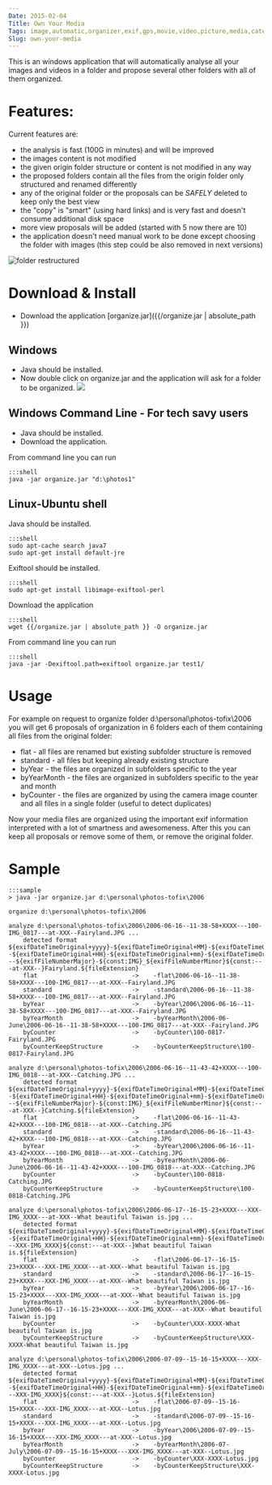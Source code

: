 ```yaml
---
Date: 2015-02-04
Title: Own Your Media
Tags: image,automatic,organizer,exif,gps,movie,video,picture,media,categories,dateTime,localDateTime,dateTimeZone,UTC
Slug: own-your-media
---
```

This is an windows application that will automatically analyse all your images and videos in a folder and propose several other folders with all of them organized.

# 	Features: #

Current features are:

- the analysis is fast (100G in minutes) and will be improved
- the images content is not modified
- the given origin folder structure or content is not modified in any way
- the proposed folders contain all the files from the origin folder only structured and renamed differently
- any of the original folder or the proposals can be *SAFELY* deleted to keep only the best view
- the "copy" is "smart" (using hard links) and is very fast and doesn't consume additional disk space
- more view proposals will be added (started with 5 now there are 10)
- the application doesn't need manual work to be done except choosing the folder with images (this step could be also removed in next versions)

![folder restructured](/2015-02-04--own-your-media--screenshot.png)

# Download & Install

- Download the application [organize.jar]({{/organize.jar | absolute_path }})

## Windows

- Java should be installed.
- Now double click on organize.jar and the application will ask for a folder to be organized.
![](/2015-02-08--own-your-media--screenshot2.png)

## Windows Command Line - For tech savy users

- Java should be installed.
- Download the application.

From command line you can run 

    :::shell
	java -jar organize.jar "d:\photos1"


## Linux-Ubuntu shell

Java should be installed.

    :::shell
    sudo apt-cache search java7
    sudo apt-get install default-jre

Exiftool should be installed.

    :::shell
	sudo apt-get install libimage-exiftool-perl
	
Download the application

    :::shell 
	wget {{/organize.jar | absolute_path }}	-O organize.jar
	
From command line you can run 

    :::shell
	java -jar -Dexiftool.path=exiftool organize.jar test1/

	
# Usage

For example on request to organize folder d:\personal\photos-tofix\2006 you will get 6 proposals of organization in 6 folders each of them containing all files from the original folder:

- flat - all files are renamed but existing subfolder structure is removed
- standard - all files but keeping already existing structure
- byYear - the files are organized in subfolders specific to the year
- byYearMonth - the files are organized in subfolders specific to the year and month
- byCounter - the files are organized by using the camera image counter and all files in a single folder (useful to detect duplicates)

Now your media files are organized using the important exif information interpreted with a lot of smartness and awesomeness.
After this you can keep all proposals or remove some of them, or remove the original folder.

# Sample

	:::sample
	> java -jar organize.jar d:\personal\photos-tofix\2006

	organize d:\personal\photos-tofix\2006

	analyze d:\personal\photos-tofix\2006\2006-06-16--11-38-58+XXXX---100-IMG_0817---at-XXX--Fairyland.JPG ...
		detected format	${exifDateTimeOriginal+yyyy}-${exifDateTimeOriginal+MM}-${exifDateTimeOriginal+dd}--${exifDateTimeOriginal+HH}-${exifDateTimeOriginal+mm}-${exifDateTimeOriginal+ss}${const:+XXXX}---${exifFileNumberMajor}-${const:IMG}_${exifFileNumberMinor}${const:---at-XXX--}Fairyland.${fileExtension}
		flat                          -> 	-flat\2006-06-16--11-38-58+XXXX---100-IMG_0817---at-XXX--Fairyland.JPG
		standard                      -> 	-standard\2006-06-16--11-38-58+XXXX---100-IMG_0817---at-XXX--Fairyland.JPG
		byYear                        -> 	-byYear\2006\2006-06-16--11-38-58+XXXX---100-IMG_0817---at-XXX--Fairyland.JPG
		byYearMonth                   -> 	-byYearMonth\2006-06-June\2006-06-16--11-38-58+XXXX---100-IMG_0817---at-XXX--Fairyland.JPG
		byCounter                     -> 	-byCounter\100-0817-Fairyland.JPG
		byCounterKeepStructure        -> 	-byCounterKeepStructure\100-0817-Fairyland.JPG

	analyze d:\personal\photos-tofix\2006\2006-06-16--11-43-42+XXXX---100-IMG_0818---at-XXX--Catching.JPG ...
		detected format	${exifDateTimeOriginal+yyyy}-${exifDateTimeOriginal+MM}-${exifDateTimeOriginal+dd}--${exifDateTimeOriginal+HH}-${exifDateTimeOriginal+mm}-${exifDateTimeOriginal+ss}${const:+XXXX}---${exifFileNumberMajor}-${const:IMG}_${exifFileNumberMinor}${const:---at-XXX--}Catching.${fileExtension}
		flat                          -> 	-flat\2006-06-16--11-43-42+XXXX---100-IMG_0818---at-XXX--Catching.JPG
		standard                      -> 	-standard\2006-06-16--11-43-42+XXXX---100-IMG_0818---at-XXX--Catching.JPG
		byYear                        -> 	-byYear\2006\2006-06-16--11-43-42+XXXX---100-IMG_0818---at-XXX--Catching.JPG
		byYearMonth                   -> 	-byYearMonth\2006-06-June\2006-06-16--11-43-42+XXXX---100-IMG_0818---at-XXX--Catching.JPG
		byCounter                     -> 	-byCounter\100-0818-Catching.JPG
		byCounterKeepStructure        -> 	-byCounterKeepStructure\100-0818-Catching.JPG

	analyze d:\personal\photos-tofix\2006\2006-06-17--16-15-23+XXXX---XXX-IMG_XXXX---at-XXX--What beautiful Taiwan is.jpg ...
		detected format	${exifDateTimeOriginal+yyyy}-${exifDateTimeOriginal+MM}-${exifDateTimeOriginal+dd}--${exifDateTimeOriginal+HH}-${exifDateTimeOriginal+mm}-${exifDateTimeOriginal+ss}${const:+XXXX}${const:---XXX-IMG_XXXX}${const:---at-XXX--}What beautiful Taiwan is.${fileExtension}
		flat                          -> 	-flat\2006-06-17--16-15-23+XXXX---XXX-IMG_XXXX---at-XXX--What beautiful Taiwan is.jpg
		standard                      -> 	-standard\2006-06-17--16-15-23+XXXX---XXX-IMG_XXXX---at-XXX--What beautiful Taiwan is.jpg
		byYear                        -> 	-byYear\2006\2006-06-17--16-15-23+XXXX---XXX-IMG_XXXX---at-XXX--What beautiful Taiwan is.jpg
		byYearMonth                   -> 	-byYearMonth\2006-06-June\2006-06-17--16-15-23+XXXX---XXX-IMG_XXXX---at-XXX--What beautiful Taiwan is.jpg
		byCounter                     -> 	-byCounter\XXX-XXXX-What beautiful Taiwan is.jpg
		byCounterKeepStructure        -> 	-byCounterKeepStructure\XXX-XXXX-What beautiful Taiwan is.jpg

	analyze d:\personal\photos-tofix\2006\2006-07-09--15-16-15+XXXX---XXX-IMG_XXXX---at-XXX--Lotus.jpg ...
		detected format	${exifDateTimeOriginal+yyyy}-${exifDateTimeOriginal+MM}-${exifDateTimeOriginal+dd}--${exifDateTimeOriginal+HH}-${exifDateTimeOriginal+mm}-${exifDateTimeOriginal+ss}${const:+XXXX}${const:---XXX-IMG_XXXX}${const:---at-XXX--}Lotus.${fileExtension}
		flat                          -> 	-flat\2006-07-09--15-16-15+XXXX---XXX-IMG_XXXX---at-XXX--Lotus.jpg
		standard                      -> 	-standard\2006-07-09--15-16-15+XXXX---XXX-IMG_XXXX---at-XXX--Lotus.jpg
		byYear                        -> 	-byYear\2006\2006-07-09--15-16-15+XXXX---XXX-IMG_XXXX---at-XXX--Lotus.jpg
		byYearMonth                   -> 	-byYearMonth\2006-07-July\2006-07-09--15-16-15+XXXX---XXX-IMG_XXXX---at-XXX--Lotus.jpg
		byCounter                     -> 	-byCounter\XXX-XXXX-Lotus.jpg
		byCounterKeepStructure        -> 	-byCounterKeepStructure\XXX-XXXX-Lotus.jpg
